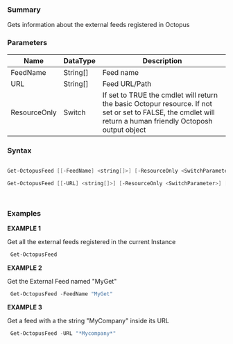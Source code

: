 ﻿### Summary
Gets information about the external feeds registered in Octopus
### Parameters
| Name | DataType          | Description |
| ------------- | ----------- | ----------- |
| FeedName | String[] |  Feed name     |
| URL | String[] |  Feed URL/Path     |
| ResourceOnly | Switch |  If set to TRUE the cmdlet will return the basic Octopur resource. If not set or set to FALSE, the cmdlet will return a human friendly Octoposh  output object     |

### Syntax
``` powershell

Get-OctopusFeed [[-FeedName] <string[]>] [-ResourceOnly <SwitchParameter>] [<CommonParameters>]

Get-OctopusFeed [[-URL] <string[]>] [-ResourceOnly <SwitchParameter>] [<CommonParameters>]




``` 

### Examples
**EXAMPLE 1**

Get all the external feeds registered in the current Instance

``` powershell 
 Get-OctopusFeed
``` 

**EXAMPLE 2**

Get the External Feed named "MyGet"

``` powershell 
 Get-OctopusFeed -FeedName "MyGet"
``` 

**EXAMPLE 3**

Get a feed with a the string "MyCompany" inside its URL

``` powershell 
 Get-OctopusFeed -URL "*Mycompany*"
``` 

